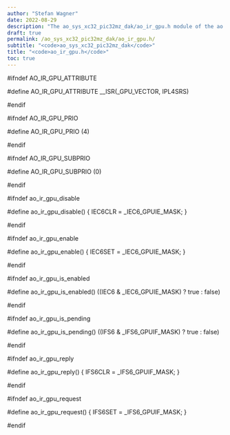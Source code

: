 ```yaml
---
author: "Stefan Wagner"
date: 2022-08-29
description: "The ao_sys_xc32_pic32mz_dak/ao_ir_gpu.h module of the ao real-time operating system."
draft: true
permalink: /ao_sys_xc32_pic32mz_dak/ao_ir_gpu.h/ 
subtitle: "<code>ao_sys_xc32_pic32mz_dak</code>"
title: "<code>ao_ir_gpu.h</code>"
toc: true
---
```


#ifndef AO_IR_GPU_ATTRIBUTE

#define AO_IR_GPU_ATTRIBUTE     __ISR(_GPU_VECTOR, IPL4SRS)

#endif

#ifndef AO_IR_GPU_PRIO

#define AO_IR_GPU_PRIO          (4)

#endif

#ifndef AO_IR_GPU_SUBPRIO

#define AO_IR_GPU_SUBPRIO       (0)

#endif

#ifndef ao_ir_gpu_disable

#define ao_ir_gpu_disable()     { IEC6CLR = _IEC6_GPUIE_MASK; }

#endif

#ifndef ao_ir_gpu_enable

#define ao_ir_gpu_enable()      { IEC6SET = _IEC6_GPUIE_MASK; }

#endif

#ifndef ao_ir_gpu_is_enabled

#define ao_ir_gpu_is_enabled()  ((IEC6 & _IEC6_GPUIE_MASK) ? true : false)

#endif

#ifndef ao_ir_gpu_is_pending

#define ao_ir_gpu_is_pending()  ((IFS6 & _IFS6_GPUIF_MASK) ? true : false)

#endif

#ifndef ao_ir_gpu_reply

#define ao_ir_gpu_reply()       { IFS6CLR = _IFS6_GPUIF_MASK; }

#endif

#ifndef ao_ir_gpu_request

#define ao_ir_gpu_request()     { IFS6SET = _IFS6_GPUIF_MASK; }

#endif

